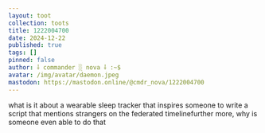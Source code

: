 ```yaml
---
layout: toot
collection: toots
title: 1222004700
date: 2024-12-22
published: true
tags: []
pinned: false
author: ⸸ commander ░ nova ⸸ :~$
avatar: /img/avatar/daemon.jpeg
mastodon: https://mastodon.online/@cmdr_nova/1222004700
---
```


what is it about a wearable sleep tracker that inspires someone to write a script that mentions strangers on the federated timelinefurther more, why is someone even able to do that
